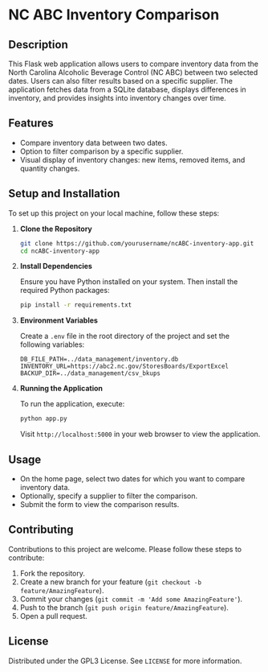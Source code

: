 # NC ABC Inventory Comparison

## Description

This Flask web application allows users to compare inventory data from the North Carolina Alcoholic Beverage Control (NC ABC) between two selected dates. Users can also filter results based on a specific supplier. The application fetches data from a SQLite database, displays differences in inventory, and provides insights into inventory changes over time.

## Features

- Compare inventory data between two dates.
- Option to filter comparison by a specific supplier.
- Visual display of inventory changes: new items, removed items, and quantity changes.

## Setup and Installation

To set up this project on your local machine, follow these steps:

1. **Clone the Repository**

   ```bash
   git clone https://github.com/yourusername/ncABC-inventory-app.git
   cd ncABC-inventory-app
   ```

2. **Install Dependencies**

   Ensure you have Python installed on your system. Then install the required Python packages:

   ```bash
   pip install -r requirements.txt
   ```

3. **Environment Variables**

   Create a `.env` file in the root directory of the project and set the following variables:

   ```
   DB_FILE_PATH=../data_management/inventory.db
   INVENTORY_URL=https://abc2.nc.gov/StoresBoards/ExportExcel
   BACKUP_DIR=../data_management/csv_bkups
   ```

4. **Running the Application**

   To run the application, execute:

   ```bash
   python app.py
   ```

   Visit `http://localhost:5000` in your web browser to view the application.

## Usage

- On the home page, select two dates for which you want to compare inventory data.
- Optionally, specify a supplier to filter the comparison.
- Submit the form to view the comparison results.

## Contributing

Contributions to this project are welcome. Please follow these steps to contribute:

1. Fork the repository.
2. Create a new branch for your feature (`git checkout -b feature/AmazingFeature`).
3. Commit your changes (`git commit -m 'Add some AmazingFeature'`).
4. Push to the branch (`git push origin feature/AmazingFeature`).
5. Open a pull request.

## License

Distributed under the GPL3 License. See `LICENSE` for more information.

```